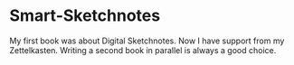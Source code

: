 # Smart-Sketchnotes
My first book was about Digital Sketchnotes. Now I have support from my Zettelkasten. Writing a second book in parallel is always a good choice.
